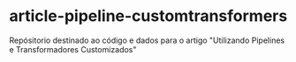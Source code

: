 # article-pipeline-customtransformers
Repósitorio destinado ao código e dados para o artigo "Utilizando Pipelines e Transformadores Customizados"
